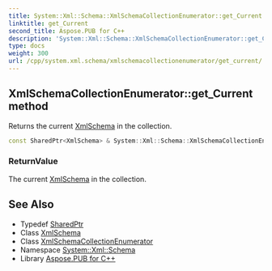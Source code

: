 ```yaml
---
title: System::Xml::Schema::XmlSchemaCollectionEnumerator::get_Current method
linktitle: get_Current
second_title: Aspose.PUB for C++
description: 'System::Xml::Schema::XmlSchemaCollectionEnumerator::get_Current method. Returns the current XmlSchema in the collection in C++.'
type: docs
weight: 300
url: /cpp/system.xml.schema/xmlschemacollectionenumerator/get_current/
---
```

## XmlSchemaCollectionEnumerator::get_Current method


Returns the current [XmlSchema](../../xmlschema/) in the collection.

```cpp
const SharedPtr<XmlSchema> & System::Xml::Schema::XmlSchemaCollectionEnumerator::get_Current() const override
```


### ReturnValue

The current [XmlSchema](../../xmlschema/) in the collection.

## See Also

* Typedef [SharedPtr](../../../system/sharedptr/)
* Class [XmlSchema](../../xmlschema/)
* Class [XmlSchemaCollectionEnumerator](../)
* Namespace [System::Xml::Schema](../../)
* Library [Aspose.PUB for C++](../../../)
